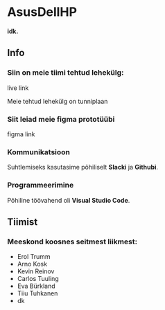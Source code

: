 # AsusDellHP

**idk.**

## Info

### Siin on meie tiimi tehtud lehekülg:

live link

Meie tehtud lehekülg on tunniplaan

### Siit leiad meie figma prototüübi

figma link

### Kommunikatsioon

Suhtlemiseks kasutasime põhiliselt **Slacki** ja **Githubi**.

### Programmeerimine

Põhiline töövahend oli **Visual Studio Code**.

## Tiimist

### Meeskond koosnes seitmest liikmest:

- Erol Trumm 
- Arno Kosk
- Kevin Reinov
- Carlos Tuuling
- Eva Bürkland
- Tiiu Tuhkanen
- dk
